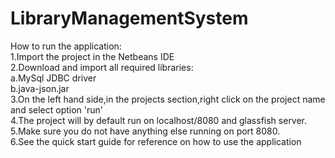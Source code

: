 # LibraryManagementSystem

How to run the application:<br/>
	1.Import the project in the Netbeans IDE<br/>
	2.Download and import all required libraries:<br/>
		a.MySql JDBC driver<br/>
		b.java-json.jar<br/>
	3.On the left hand side,in the projects section,right click on the project name and select option 'run'<br/>
	4.The project will by default run on localhost/8080 and glassfish server.<br/>
	5.Make sure you do not have anything else running on port 8080.<br/>
	6.See the quick start guide for reference on how to use the application<br/>
